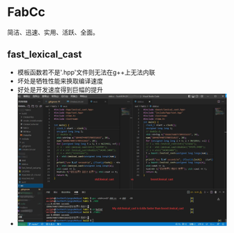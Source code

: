 # FabCc
简洁、迅速、实用、活跃、全面。

## fast_lexical_cast
- 模板函数若不是'.hpp'文件则无法在g++上无法内联
- 坏处是牺牲性能来换取编译速度
- 好处是开发速度得到巨幅的提升
- ![快速词典转换](./fast_lexical_cast.jpg)

